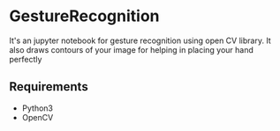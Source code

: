 # GestureRecognition
It's an jupyter notebook for gesture recognition using open CV library. It also draws contours of your image for helping in placing your hand perfectly

## Requirements
* Python3
* OpenCV
